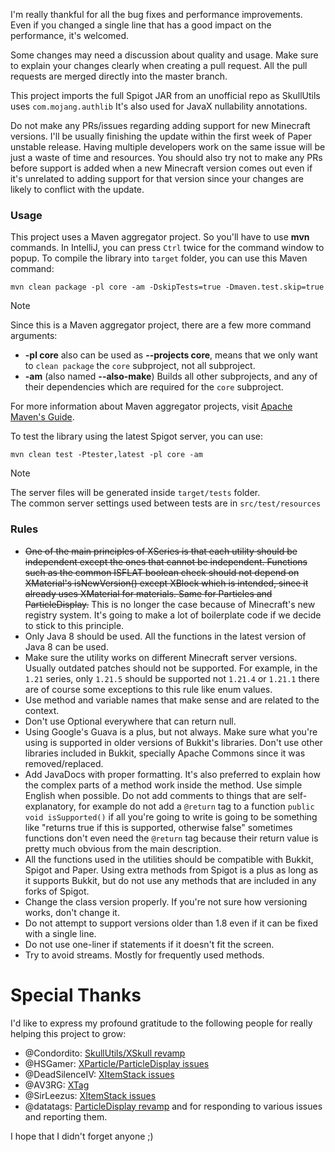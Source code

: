 I'm really thankful for all the bug fixes and performance improvements.\
Even if you changed a single line that has a good impact on the performance, it's welcomed.

Some changes may need a discussion about quality and usage.
Make sure to explain your changes clearly when creating a pull request.
All the pull requests are merged directly into the master branch.

This project imports the full Spigot JAR from an unofficial repo as SkullUtils uses `com.mojang.authlib`
It's also used for JavaX nullability annotations.

Do not make any PRs/issues regarding adding support for new Minecraft versions. I'll be usually finishing the update
within the first week of Paper unstable release.
Having multiple developers work on the same issue will be just a waste of time and resources.
You should also try not to make any PRs before support is added when a new Minecraft version comes out even
if it's unrelated to adding support for that version since your changes are likely to conflict with the update.

### Usage

This project uses a Maven aggregator project. So you'll have to use **mvn** commands.
In IntelliJ, you can press `Ctrl` twice for the command window to popup.
To compile the library into `target` folder, you can use this Maven command:

```maven
mvn clean package -pl core -am -DskipTests=true -Dmaven.test.skip=true
```

> [!NOTE]
> Since this is a Maven aggregator project, there are a few more command arguments:
> - **-pl core** also can be used as **--projects core**, means that we only want to `clean package` the `core`
    subproject, not all subproject.
> - **-am** (also named **--also-make**) Builds all other subprojects, and any of their dependencies which are required
    for the `core` subproject.
>
> For more information about Maven aggregator projects,
> visit [Apache Maven's Guide](https://maven.apache.org/guides/mini/guide-multiple-subprojects-4.html).

To test the library using the latest Spigot server, you can use:

```maven
mvn clean test -Ptester,latest -pl core -am
```

> [!NOTE]
> The server files will be generated inside `target/tests` folder.\
> The common server settings used between tests are in `src/test/resources`

### Rules

* ~~One of the main principles of XSeries is that each utility should be independent except the ones that cannot be
  independent. Functions such as the common ISFLAT boolean check should not depend on XMaterial's isNewVersion() except
  XBlock which is intended, since it already uses XMaterial for materials. Same for Particles and ParticleDisplay.~~
  This is no longer the case because of Minecraft's new registry system. It's going to make a lot of boilerplate code
  if we decide to stick to this principle.
* Only Java 8 should be used. All the functions in the latest version of Java 8 can be used.
* Make sure the utility works on different Minecraft server versions. Usually outdated patches should not be supported.
  For example, in the `1.21` series, only `1.21.5` should be supported not `1.21.4` or `1.21.1` there are of course some
  exceptions to this rule like enum values.
* Use method and variable names that make sense and are related to the context.
* Don't use Optional everywhere that can return null.
* Using Google's Guava is a plus, but not always. Make sure what you're using is supported in
  older versions of Bukkit's libraries. Don't use other libraries included in Bukkit, specially Apache Commons
  since it was removed/replaced.
* Add JavaDocs with proper formatting. It's also preferred to explain how the complex parts of a method work
  inside the method. Use simple English when possible. Do not add comments to things that are self-explanatory,
  for example do not add a `@return` tag to a function `public void isSupported()` if all you're going to write
  is going to be something like "returns true if this is supported, otherwise false" sometimes functions don't
  even need the `@return` tag because their return value is pretty much obvious from the main description.
* All the functions used in the utilities should be compatible with Bukkit, Spigot and Paper.
  Using extra methods from Spigot is a plus as long as it supports Bukkit, but do not use any methods that are included
  in any forks of Spigot.
* Change the class version properly. If you're not sure how versioning works, don't change it.
* Do not attempt to support versions older than 1.8 even if it can be fixed with a single line.
* Do not use one-liner if statements if it doesn't fit the screen.
* Try to avoid streams. Mostly for frequently used methods.

# Special Thanks

I'd like to express my profound gratitude to the following people for really helping this project to grow:

* @Condordito: [SkullUtils/XSkull revamp](https://github.com/CryptoMorin/XSeries/issues/254)
* @HSGamer: [XParticle/ParticleDisplay issues](https://github.com/CryptoMorin/XSeries/commits?author=HSGamer)
* @DeadSilenceIV: [XItemStack issues](https://github.com/CryptoMorin/XSeries/commits?author=DeadSilenceIV)
* @AV3RG: [XTag](https://github.com/CryptoMorin/XSeries/commit/988fee3a0fc80697f99804ca7c13108976f26acd)
* @SirLeezus: [XItemStack issues](https://github.com/CryptoMorin/XSeries/commits?author=SirLeezus)
* @datatags: [ParticleDisplay revamp](https://github.com/CryptoMorin/XSeries/pull/265) and for responding to various
  issues and reporting them.

I hope that I didn't forget anyone ;)